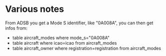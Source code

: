 # Various notes

From ADSB you get a Mode S identifier, like "0A008A", you can then get infos from:
- table aircraft_modes where mode_s="0A008A"
- table aircraft where icao=icao from aircraft_modes
- table aircraft_owner where registration=registration from aircraft_modes